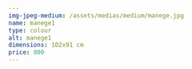 ```yaml
---
img-jpeg-medium: /assets/medias/medium/manege.jpg
name: manege1
type: colour
alt: manege1
dimensions: 102x91 cm
price: 800
---
```

